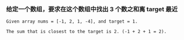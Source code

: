 ### 给定一个数组，要求在这个数组中找出 3 个数之和离 target 最近
```shell
Given array nums = [-1, 2, 1, -4], and target = 1.

The sum that is closest to the target is 2. (-1 + 2 + 1 = 2).
```